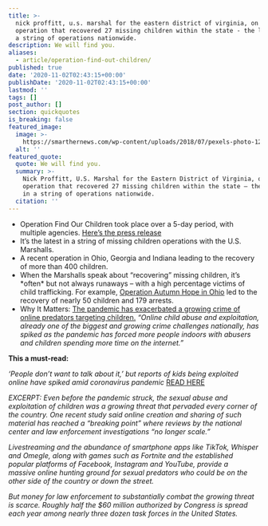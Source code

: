 ```yaml
---
title: >-
  nick proffitt, u.s. marshal for the eastern district of virginia, on an
  operation that recovered 27 missing children within the state - the latest in
  a string of operations nationwide.
description: We will find you.
aliases:
  - article/operation-find-out-children/
published: true
date: '2020-11-02T02:43:15+00:00'
publishDate: '2020-11-02T02:43:15+00:00'
lastmod: ''
tags: []
post_author: []
section: quickquotes
is_breaking: false
featured_image:
  image: >-
    https://smarthernews.com/wp-content/uploads/2018/07/pexels-photo-1204135.jpeg
  alt: ''
featured_quote:
  quote: We will find you.
  summary: >-
    Nick Proffitt, U.S. Marshal for the Eastern District of Virginia, on an
    operation that recovered 27 missing children within the state – the latest
    in a string of operations nationwide.
  citation: ''
---
```

*   Operation Find Our Children took place over a 5-day period, with multiple agencies. [Here’s the press release](\"https://www.justice.gov/opa/pr/us-marshals-operation-results-recovery-27-missing-children-virginia\")
*   It’s the latest in a string of missing children operations with the U.S. Marshalls.
*   A recent operation in Ohio, Georgia and Indiana leading to the recovery of more than 400 children.
*   When the Marshalls speak about “recovering” missing children, it’s \*often\* but not always runaways – with a high percentage victims of child trafficking. For example, [Operation Autumn Hope in Ohio](\"https://www.usatoday.com/story/news/nation/2020/10/26/operation-autumn-hope-45-missing-children-ohio-179-arrests/6049990002/\") led to the recovery of nearly 50 children and 179 arrests.
*   Why It Matters: [The pandemic has exacerbated a growing crime of online predators targeting children.](\"https://www.usatoday.com/story/news/nation/2020/10/22/coronavirus-child-abuse-nj-online-child-exploitation-reports-increase/6004205002/\") _“Online child abuse and exploitation, already one of the biggest and growing crime challenges nationally, has spiked as the pandemic has forced more people indoors with abusers and children spending more time on the internet.”_

**This a must-read:** 

_‘People don’t want to talk about it,’ but reports of kids being exploited online have spiked amid coronavirus pandemic_ [READ HERE](\"https://www.usatoday.com/story/news/nation/2020/10/22/coronavirus-child-abuse-nj-online-child-exploitation-reports-increase/6004205002/\")

_EXCERPT: Even before the pandemic struck, the sexual abuse and exploitation of children was a growing threat that pervaded every corner of the country. One recent study said online creation and sharing of such material has reached a “breaking point” where reviews by the national center and law enforcement investigations “no longer scale.”_ 

_Livestreaming and the abundance of smartphone apps like TikTok, Whisper and Omegle, along with games such as Fortnite and the established popular platforms of Facebook, Instagram and YouTube, provide a massive online hunting ground for sexual predators who could be on the other side of the country or down the street._ 

_But money for law enforcement to substantially combat the growing threat is scarce. Roughly half the $60 million authorized by Congress is spread each year among nearly three dozen task forces in the United States._